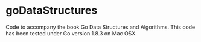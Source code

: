 # goDataStructures
Code to accompany the book Go Data Structures and Algorithms.
This code has been tested under Go version 1.8.3 on Mac OSX.

